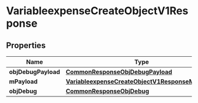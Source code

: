 
# VariableexpenseCreateObjectV1Response

## Properties
Name | Type | Description | Notes
------------ | ------------- | ------------- | -------------
**objDebugPayload** | [**CommonResponseObjDebugPayload**](CommonResponseObjDebugPayload.md) |  | 
**mPayload** | [**VariableexpenseCreateObjectV1ResponseMPayload**](VariableexpenseCreateObjectV1ResponseMPayload.md) |  | 
**objDebug** | [**CommonResponseObjDebug**](CommonResponseObjDebug.md) |  |  [optional]



